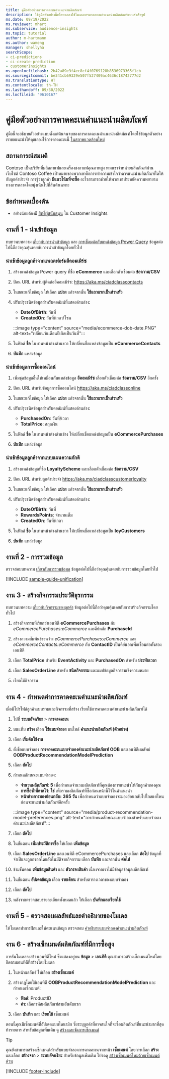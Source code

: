 ```yaml
---
title: คู่มือตัวอย่างการคาดคะเนคำแนะนำผลิตภัณฑ์
description: ใช้คู่มือตัวอย่างนี้เพื่อทดลองใช้โมเดลการคาดคะเนคำแนะนำผลิตภัณฑ์แบบสำเร็จรูป
ms.date: 09/19/2022
ms.reviewer: mhart
ms.subservice: audience-insights
ms.topic: tutorial
author: m-hartmann
ms.author: wameng
manager: shellyha
searchScope:
- ci-predictions
- ci-create-prediction
- customerInsights
ms.openlocfilehash: 2b42a89e3f4ec8cf4f0769128b8536973365f1cb
ms.sourcegitcommit: be341cb69329e507f527409ac4636c18742777d2
ms.translationtype: HT
ms.contentlocale: th-TH
ms.lasthandoff: 09/30/2022
ms.locfileid: "9610167"
---
```

# <a name="product-recommendation-prediction-sample-guide"></a>คู่มือตัวอย่างการคาดคะเนคำแนะนำผลิตภัณฑ์

คู่มือนี้จะอธิบายตัวอย่างแบบตั้งแต่ต้นจนจบของการคาดคะเนคำแนะนำผลิตภัณฑ์โดยใช้ข้อมูลตัวอย่าง เราขอแนะนำให้คุณลองใช้การคาดคะเนนี้ [ในสภาพแวดล้อมใหม่](manage-environments.md)

## <a name="scenario"></a>สถานการณ์สมมติ

Contoso เป็นบริษัทที่ผลิตกาแฟและเครื่องชงกาแฟคุณภาพสูง พวกเขาจำหน่ายผลิตภัณฑ์ผ่านเว็บไซต์ Contoso Coffee เป้าหมายของพวกเขาคือการทำความเข้าใจว่าควรแนะนำผลิตภัณฑ์ใดให้กับลูกค้าประจำ การรู้ว่าลูกค้า **มีแนวโน้มที่จะซื้อ** อะไรสามารถช่วยให้พวกเขาประหยัดความพยายามทางการตลาดโดยมุ่งเน้นไปที่สินค้าเฉพาะ

## <a name="prerequisites"></a>ข้อกำหนดเบื้องต้น

- อย่างน้อยต้องมี [สิทธิ์ผู้สนับสนุน](permissions.md) ใน Customer Insights

## <a name="task-1---ingest-data"></a>งานที่ 1 - นำเข้าข้อมูล

ทบทวนบทความ [เกี่ยวกับการนำเข้าข้อมูล](data-sources.md) และ [การเชื่อมต่อกับแหล่งข้อมูล Power Query](connect-power-query.md) ข้อมูลต่อไปนี้ถือว่าคุณคุ้นเคยกับการนำเข้าข้อมูลโดยทั่วไป

### <a name="ingest-customer-data-from-ecommerce-platform"></a>นำเข้าข้อมูลลูกค้าจากแพลตฟอร์มอีคอมเมิร์ซ

1. สร้างแหล่งข้อมูล Power query ที่ชื่อ **eCommerce** และเลือกตัวเชื่อมต่อ **ข้อความ/CSV**

1. ป้อน URL สำหรับผู้ติดต่ออีคอมเมิร์ซ: https://aka.ms/ciadclasscontacts

1. ในขณะแก้ไขข้อมูล ให้เลือก **แปลง** แล้วจากนั้น **ใช้แถวแรกเป็นส่วนหัว**

1. ปรับปรุงชนิดข้อมูลสำหรับคอลัมน์ที่แสดงด้านล่าง:
   - **DateOfBirth**: วันที่
   - **CreatedOn**: วันที่/เวลา/โซน

   :::image type="content" source="media/ecommerce-dob-date.PNG" alt-text="เปลี่ยนวันเดือนปีเกิดเป็นวันที่":::

1. ในฟิลด์ **ชื่อ** ในบานหน้าต่างด้านขวา ให้เปลี่ยนชื่อแหล่งข้อมูลเป็น **eCommerceContacts**

1. **บันทึก** แหล่งข้อมูล

### <a name="ingest-online-purchase-data"></a>นำเข้าข้อมูลการซื้อออนไลน์

1. เพิ่มชุดข้อมูลอื่นให้เหมือนกันแหล่งข้อมูล **อีคอมเมิร์ซ** เลือกตัวเชื่อมต่อ **ข้อความ/CSV** อีกครั้ง

1. ป้อน URL สำหรับข้อมูลการซื้อออนไลน์ https://aka.ms/ciadclassonline

1. ในขณะแก้ไขข้อมูล ให้เลือก **แปลง** แล้วจากนั้น **ใช้แถวแรกเป็นส่วนหัว**

1. ปรับปรุงชนิดข้อมูลสำหรับคอลัมน์ที่แสดงด้านล่าง:
   - **PurchasedOn**: วันที่/เวลา
   - **TotalPrice**: สกุลเงิน

1. ในฟิลด์ **ชื่อ** ในบานหน้าต่างด้านข้าง ให้เปลี่ยนชื่อแหล่งข้อมูลเป็น **eCommercePurchases**

1. **บันทึก** แหล่งข้อมูล

### <a name="ingest-customer-data-from-loyalty-schema"></a>นำเข้าข้อมูลลูกค้าจากแบบแผนความภักดี

1. สร้างแหล่งข้อมูลที่ชื่อ **LoyaltyScheme** และเลือกตัวเชื่อมต่อ **ข้อความ/CSV**

1. ป้อน URL สำหรับลูกค้าประจำ https://aka.ms/ciadclasscustomerloyalty

1. ในขณะแก้ไขข้อมูล ให้เลือก **แปลง** แล้วจากนั้น **ใช้แถวแรกเป็นส่วนหัว**

1. ปรับปรุงชนิดข้อมูลสำหรับคอลัมน์ที่แสดงด้านล่าง:
   - **DateOfBirth**: วันที่
   - **RewardsPoints**: จำนวนเต็ม
   - **CreatedOn**: วันที่/เวลา

1. ในฟิลด์ **ชื่อ** ในบานหน้าต่างด้านขวา ให้เปลี่ยนชื่อแหล่งข้อมูลเป็น **loyCustomers**

1. **บันทึก** แหล่งข้อมูล

## <a name="task-2---data-unification"></a>งานที่ 2 - การรวมข้อมูล

ตรวจสอบบทความ [เกี่ยวกับการรวมข้อมูล](data-unification.md) ข้อมูลต่อไปนี้ถือว่าคุณคุ้นเคยกับการรวมข้อมูลโดยทั่วไป

[!INCLUDE [sample-guide-unification](includes/sample-guide-unification.md)]

## <a name="task-3---create-transaction-history-activity"></a>งาน 3 - สร้างกิจกรรมประวัติธุรกรรม

ทบทวนบทความ [เกี่ยวกับกิจกรรมของลูกค้า](activities.md) ข้อมูลต่อไปนี้ถือว่าคุณคุ้นเคยกับการสร้างกิจกรรมโดยทั่วไป

1. สร้างกิจกรรมที่เรียกว่าเอนทิตี **eCommercePurchases** กับ *eCommercePurchases:eCommerce* และคีย์หลัก **PurchaseId**

1. สร้างความสัมพันธ์ระหว่าง *eCommercePurchases:eCommerce* และ *eCommerceContacts:eCommerce* กับ **ContactID** เป็นคีย์นอกเพื่อเชื่อมต่อทั้งสองเอนทิตี

1. เลือก **TotalPrice** สำหรับ **EventActivity** และ **PurchasedOn** สำหรับ **ประทับเวลา**

1. เลือก **SalesOrderLine** สำหรับ **ชนิดกิจกรรม** และแมปข้อมูลกิจกรรมเชิงความหมาย

1. เรียกใช้กิจกรรม

## <a name="task-4---configure-product-recommendation-prediction"></a>งาน 4 - กำหนดค่าการคาดคะเนคำแนะนำผลิตภัณฑ์

เมื่อมีโปรไฟล์ลูกค้าแบบรวมและกิจกรรมที่สร้าง เรียกใช้การคาดคะเนคำแนะนำผลิตภัณฑ์ได้

1. ไปที่ **ระบบอัจฉริยะ** > **การคาดคะเน**

1. บนแท็บ **สร้าง** เลือก **ใช้แบบจำลอง** บนไทล์ **คำแนะนำผลิตภัณฑ์ (ตัวอย่าง)**

1. เลือก **เริ่มต้นใช้งาน**

1. ตั้งชื่อแบบจำลอง **การคาดคะเนแบบจำลองคำแนะนำผลิตภัณฑ์ OOB** และเอนทิตีผลลัพธ์ **OOBProductRecommendationModelPrediction**

1. เลือก **ถัดไป**

1. กำหนดลักษณะแบบจำลอง:
   - **จำนวนผลิตภัณฑ์**: **5** เพื่อกำหนดจำนวนผลิตภัณฑ์ที่คุณต้องการแนะนำให้กับลูกค้าของคุณ
   - **การซื้อซ้ำที่คาดไว้**: **ใช่** เพื่อรวมผลิตภัณฑ์ที่ซื้อก่อนหน้านี้ไว้ในคำแนะนำ
   - **หน้าต่างการมองย้อนกลับ:** **365 วัน** เพื่อกำหนดว่าแบบจำลองจะมองย้อนกลับไปไกลแค่ไหนก่อนจะแนะนำผลิตภัณฑ์อีกครั้ง

   :::image type="content" source="media/product-recommendation-model-preferences.png" alt-text="การกำหนดลักษณะแบบจำลองสำหรับแบบจำลองคำแนะนำผลิตภัณฑ์":::

1. เลือก **ถัดไป**

1. ในขั้นตอน **เพิ่มประวัติการซื้อ** ให้เลือก **เพิ่มข้อมูล**

1. เลือก **SalesOrderLine** และเอนทิตี eCommercePurchases และเลือก **ต่อไป** ข้อมูลที่จำเป็นจะถูกกรอกโดยอัตโนมัติจากกิจกรรม เลือก **บันทึก** และจากนั้น **ต่อไป**

1. ข้ามขั้นตอน **เพิ่มข้อมูลสินค้า** และ **ตัวกรองสินค้า** เนื่องจากเราไม่มีข้อมูลข้อมูลผลิตภัณฑ์

1. ในขั้นตอน **อัปเดตข้อมูล** เลือก **รายเดือน** สำหรับตารางเวลาของแบบจำลอง

1. เลือก **ถัดไป**

1. หลังจากตรวจสอบรายละเอียดทั้งหมดแล้ว ให้เลือก **บันทึกและเรียกใช้**

## <a name="task-5---review-model-results-and-explanations"></a>งานที่ 5 - ตรวจสอบผลลัพธ์และคำอธิบายของโมเดล

ให้โมเดลทำการฝึกและให้คะแนนข้อมูล ตรวจสอบ [คำอธิบายแบบจำลองคำแนะนำผลิตภัณฑ์](predict-transactional-churn.md#view-prediction-results)

## <a name="task-6---create-a-segment-of-high-purchased-products"></a>งาน 6 - สร้างเซ็กเมนต์ผลิตภัณฑ์ที่มีการซื้อสูง

การรันโมเดลจะสร้างเอนทิตีใหม่ ซึ่งแสดงอยู่บน **ข้อมูล** > **เอนทิตี** คุณสามารถสร้างเซ็กเมนต์ใหม่โดยยึดตามเอนทิตีที่สร้างโดยโมเดล

1. ในหน้าผลลัพธ์ ให้เลือก **สร้างเซ็กเมนต์**

1. สร้างกฏโดยใช้เอนทิตี **OOBProductRecommendationModelPrediction** และกำหนดเซ็กเมนต์:
   - **ฟิลด์**: ProductID
   - **ค่า**: เลือกรหัสผลิตภัณฑ์สามอันดับแรก

1. เลือก **บันทึก** และ **เรียกใช้** เซ็กเมนต์

ตอนนี้คุณมีเซ็กเมนต์ที่อัปเดตแบบไดนามิก ซึ่งระบุลูกค้าที่อาจสนใจที่จะซื้อผลิตภัณฑ์ที่แนะนำมากที่สุดห้ารายการ สำหรับข้อมูลเพิ่มเติม ดู [สร้างและจัดการเซ็กเมนต์](segments.md)

> [!TIP]
> คุณยังสามารถสร้างเซ็กเมนต์สำหรับแบบจำลองการคาดคะเนจากหน้า **เซ็กเมนต์** โดยการเลือก **สร้าง** และเลือก **สร้างจาก** > **ระบบอัจฉริยะ** สำหรับข้อมูลเพิ่มเติม โปรดดู [สร้างเซ็กเมนต์ใหม่ด้วยเซ็กเมนต์ด่วน](segment-quick.md)

[!INCLUDE [footer-include](includes/footer-banner.md)]
